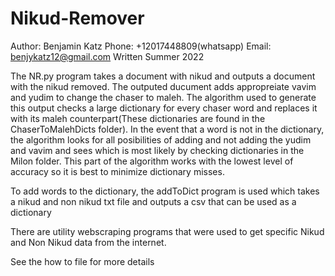 # Nikud-Remover
 Author: Benjamin Katz 
 Phone: +12017448809(whatsapp)
 Email: benjykatz12@gmail.com
 Written Summer 2022

 The NR.py program takes a document with nikud and outputs a document with the nikud removed. The outputed ducument adds appropreiate vavim and yudim to change the chaser to maleh. The algorithm used to generate this output checks a large dictionary for every chaser word and replaces it with its maleh counterpart(These dictionaries are found in the ChaserToMalehDicts folder). In the event that a word is not in the dictionary, the algorithm looks for all posibilities of adding and not adding the yudim and vavim and sees which is most likely by checking dictionaries in the Milon folder. This part of the algorithm works with the lowest level of accuracy so it is best to minimize dictionary misses.

To add words to the dictionary, the addToDict program is used which takes a nikud and non nikud txt file and outputs a csv that can be used as a dictionary

There are utility webscraping programs that were used to get specific Nikud and Non Nikud data from the internet.

See the how to file for more details